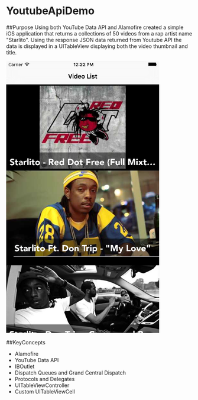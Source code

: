 # YoutubeApiDemo

##Purpose
Using both YouTube Data API and Alamofire created a simple iOS application
that returns a collections of 50 videos from a rap artist name "Starlito". 
Using the response JSON data returned from Youtube API the data is displayed 
in a UITableView displaying both the video thumbnail and title.


![alt text](https://github.com/antwash/iOS-Mobile-Apps/blob/master/YouTubeAppDemo/screenShot.png "App Screenshot!")

##KeyConcepts 
- Alamofire
- YouTube Data API
- IBOutlet
- Dispatch Queues and Grand Central Dispatch
- Protocols and Delegates
- UITableViewController
- Custom UITableViewCell
